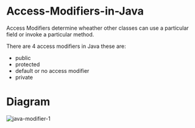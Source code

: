 # Access-Modifiers-in-Java

Access Modifiers determine wheather other classes can use a particular field or invoke a particular method.

There are 4 access modifiers in Java these are:
 
  * public
  * protected
  * default or no access modifier
  * private
 
# Diagram

![java-modifier-1](https://user-images.githubusercontent.com/97012657/183246303-f1ce1a82-4db5-42fd-b58a-e1389ba9b0a5.jpg)
